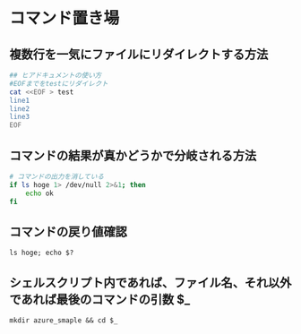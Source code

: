 # コマンド置き場

## 複数行を一気にファイルにリダイレクトする方法
```sh
## ヒアドキュメントの使い方
#EOFまでをtestにリダイレクト 
cat <<EOF > test
line1
line2
line3
EOF
```

## コマンドの結果が真かどうかで分岐される方法
```sh
# コマンドの出力を消している
if ls hoge 1> /dev/null 2>&1; then
    echo ok
fi
```
## コマンドの戻り値確認
```
ls hoge; echo $?
```
## シェルスクリプト内であれば、ファイル名、それ以外であれば最後のコマンドの引数 $_
```
mkdir azure_smaple && cd $_
```
